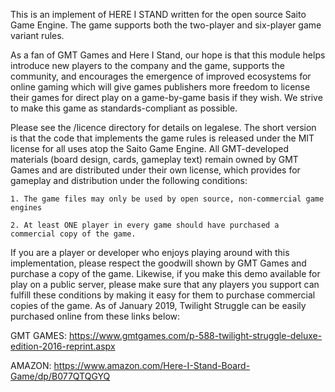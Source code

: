 
This is an implement of HERE I STAND written for the open source Saito Game Engine. The game supports both the two-player and six-player game variant rules.

As a fan of GMT Games and Here I Stand, our hope is that this module helps introduce new players to the company and the game, supports the community, and encourages the emergence of improved ecosystems for online gaming which will give games publishers more freedom to license their games for direct play on a game-by-game basis if they wish. We strive to make this game as standards-compliant as possible.

Please see the /licence directory for details on legalese. The short version is that the code that implements the game rules is released under the MIT license for all uses atop the Saito Game Engine. All GMT-developed materials (board design, cards, gameplay text) remain owned by GMT Games and are distributed under their own license, which provides for gameplay and distribution under the following conditions:

	1. The game files may only be used by open source, non-commercial game engines

	2. At least ONE player in every game should have purchased a commercial copy of the game.

If you are a player or developer who enjoys playing around with this implementation, please respect the goodwill shown by GMT Games and purchase a copy of the game. Likewise, if you make this demo available for play on a public server, please make sure that any players you support can fulfill these conditions by making it easy for them to purchase commercial copies of the game. As of January 2019, Twilight Struggle can be easily purchased online from these links below:

GMT GAMES:
https://www.gmtgames.com/p-588-twilight-struggle-deluxe-edition-2016-reprint.aspx

AMAZON:
https://www.amazon.com/Here-I-Stand-Board-Game/dp/B077QTQGYQ


